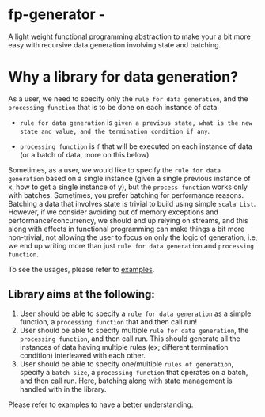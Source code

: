 # fp-generator -
A light weight functional programming abstraction to make your a bit more easy with recursive data generation involving state and batching.

# Why a library for data generation?
As a user, we need to specify only the `rule for data generation`, and the `processing function` that is to be done on each instance of data. 

* `rule for data generation` is `given a previous state, what is the new state and value, and the termination condition if any`.

* `processing function` is `f` that will be executed on each instance of data (or a batch of data, more on this below)

Sometimes, as a user, we would like to specify the `rule for data generation` based on a single instance (given a single previous instance of x, how to get a single instance of y), but the `process function` works only with batches. Sometimes, you prefer batching for performance reasons. Batching a data that involves state is trivial to build using simple `scala List`. However, if we consider avoiding out of memory exceptions and performance/concurrency, we should end up relying on streams, and this along with effects in functional programming can make things a bit more non-trivial, not allowing the user to focus on only the logic of generation, i.e, we end up writing more than just `rule for data generation` and `processing function`.

To see the usages, please refer to [examples](src/main/scala/com/thaj/generator/examples).

## Library aims at the following:
1) User should be able to specify a `rule for data generation` as a simple function, a `processing function` that and then call run!
2) User should be able to specify multiple `rule for data generation`, the `processing function`, and then call run. This should generate all the instances of data having multiple rules (ex; different termination condition) interleaved with each other.
3) User should be able to specify one/multiple `rules of generation`, specify a `batch size`, a `processing function` that operates on a batch, and then call run. Here, batching along with state management is handled with in the library. 

Please refer to examples to have a better understanding.
